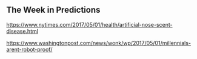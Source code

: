 ## The Week in Predictions

https://www.nytimes.com/2017/05/01/health/artificial-nose-scent-disease.html

https://www.washingtonpost.com/news/wonk/wp/2017/05/01/millennials-arent-robot-proof/
